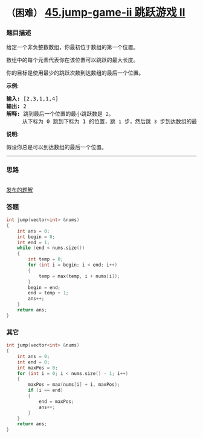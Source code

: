 # `（困难）` [45.jump-game-ii 跳跃游戏 II](https://leetcode-cn.com/problems/jump-game-ii/)

### 题目描述
<p>给定一个非负整数数组，你最初位于数组的第一个位置。</p>
<p>数组中的每个元素代表你在该位置可以跳跃的最大长度。</p>
<p>你的目标是使用最少的跳跃次数到达数组的最后一个位置。</p>
<p><strong>示例:</strong></p>
<pre><strong>输入:</strong> [2,3,1,1,4]
<strong>输出:</strong> 2
<strong>解释:</strong> 跳到最后一个位置的最小跳跃数是 <code>2</code>。
&nbsp;    从下标为 0 跳到下标为 1 的位置，跳&nbsp;<code>1</code>&nbsp;步，然后跳&nbsp;<code>3</code>&nbsp;步到达数组的最后一个位置。
</pre>

<p><strong>说明:</strong></p>
<p>假设你总是可以到达数组的最后一个位置。</p>

---
### 思路
```

```

[发布的题解](https://leetcode-cn.com/problems/jump-game-ii/solution/45-by-ikaruga/)

### 答题
``` C++
int jump(vector<int> &nums)
{
	int ans = 0;
	int begin = 0;
	int end = 1;
	while (end < nums.size())
	{
		int temp = 0;
		for (int i = begin; i < end; i++)
		{
			temp = max(temp, i + nums[i]);
		}
		begin = end;
		end = temp + 1;
		ans++;
	}
	return ans;
}
```

### 其它
``` C++
int jump(vector<int> &nums)
{
	int ans = 0;
	int end = 0;
	int maxPos = 0;
	for (int i = 0; i < nums.size() - 1; i++)
	{
		maxPos = max(nums[i] + i, maxPos);
		if (i == end)
		{
			end = maxPos;
			ans++;
		}
	}
	return ans;
}
```

